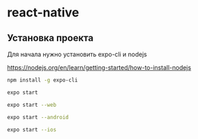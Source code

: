 # react-native

## Установка проекта

Для начала нужно установить expo-cli и nodejs

https://nodejs.org/en/learn/getting-started/how-to-install-nodejs

```sh
npm install -g expo-cli
```

```sh
expo start
```
```sh
expo start --web 
```

```sh
expo start --android 
```

```sh
expo start --ios 
```
